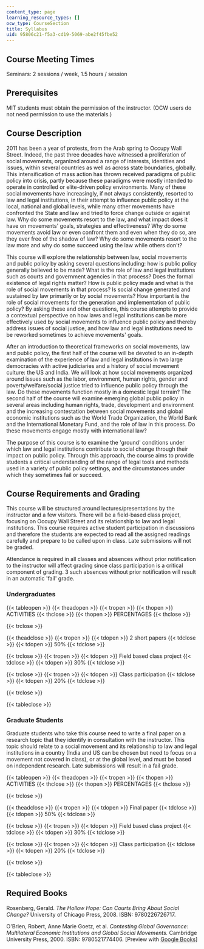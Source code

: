 ```yaml
---
content_type: page
learning_resource_types: []
ocw_type: CourseSection
title: Syllabus
uid: 95806c21-f5a3-cd19-5069-abe2f45fbe52
---
```


Course Meeting Times
--------------------

Seminars: 2 sessions / week, 1.5 hours / session

Prerequisites
-------------

MIT students must obtain the permission of the instructor. (OCW users do not need permission to use the materials.)

Course Description
------------------

2011 has been a year of protests, from the Arab spring to Occupy Wall Street. Indeed, the past three decades have witnessed a proliferation of social movements, organized around a range of interests, identities and issues, within several countries as well as across state boundaries, globally. This intensification of mass action has thrown received paradigms of public policy into crisis, partly because these paradigms were mostly intended to operate in controlled or elite-driven policy environments. Many of these social movements have increasingly, if not always consistently, resorted to law and legal institutions, in their attempt to influence public policy at the local, national and global levels, while many other movements have confronted the State and law and tried to force change outside or against law. Why do some movements resort to the law, and what impact does it have on movements' goals, strategies and effectiveness? Why do some movements avoid law or even confront them and even when they do so, are they ever free of the shadow of law? Why do some movements resort to the law more and why do some succeed using the law while others don't?

This course will explore the relationship between law, social movements and public policy by asking several questions including: how is public policy generally believed to be made? What is the role of law and legal institutions such as courts and government agencies in that process? Does the formal existence of legal rights matter? How is public policy made and what is the role of social movements in that process? Is social change generated and sustained by law primarily or by social movements? How important is the role of social movements for the generation and implementation of public policy? By asking these and other questions, this course attempts to provide a contextual perspective on how laws and legal institutions can be more effectively used by social movements to influence public policy and thereby address issues of social justice, and how law and legal institutions need to be reworked sometimes to achieve movements' goals.

After an introduction to theoretical frameworks on social movements, law and public policy, the first half of the course will be devoted to an in-depth examination of the experience of law and legal institutions in two large democracies with active judiciaries and a history of social movement culture: the US and India. We will look at how social movements organized around issues such as the labor, environment, human rights, gender and poverty/welfare/social justice tried to influence public policy through the law. Do these movements function mostly in a domestic legal terrain? The second half of the course will examine emerging global public policy in several areas including human rights, trade, development and environment and the increasing contestation between social movements and global economic institutions such as the World Trade Organization, the World Bank and the International Monetary Fund, and the role of law in this process. Do these movements engage mostly with international law?

The purpose of this course is to examine the 'ground' conditions under which law and legal institutions contribute to social change through their impact on public policy. Through this approach, the course aims to provide students a critical understanding of the range of legal tools and methods used in a variety of public policy settings, and the circumstances under which they sometimes fail or succeed.

Course Requirements and Grading
-------------------------------

This course will be structured around lectures/presentations by the instructor and a few visitors. There will be a field-based class project, focusing on Occupy Wall Street and its relationship to law and legal institutions. This course requires active student participation in discussions and therefore the students are expected to read all the assigned readings carefully and prepare to be called upon in class. Late submissions will not be graded.

Attendance is required in all classes and absences without prior notification to the instructor will affect grading since class participation is a critical component of grading. 3 such absences without prior notification will result in an automatic 'fail' grade.

### Undergraduates

{{< tableopen >}}
{{< theadopen >}}
{{< tropen >}}
{{< thopen >}}
ACTIVITIES
{{< thclose >}}
{{< thopen >}}
PERCENTAGES
{{< thclose >}}

{{< trclose >}}

{{< theadclose >}}
{{< tropen >}}
{{< tdopen >}}
2 short papers
{{< tdclose >}}
{{< tdopen >}}
50%
{{< tdclose >}}

{{< trclose >}}
{{< tropen >}}
{{< tdopen >}}
Field based class project
{{< tdclose >}}
{{< tdopen >}}
30%
{{< tdclose >}}

{{< trclose >}}
{{< tropen >}}
{{< tdopen >}}
Class participation
{{< tdclose >}}
{{< tdopen >}}
20%
{{< tdclose >}}

{{< trclose >}}

{{< tableclose >}}

### Graduate Students

Graduate students who take this course need to write a final paper on a research topic that they identify in consultation with the instructor. This topic should relate to a social movement and its relationship to law and legal institutions in a country (India and US can be chosen but need to focus on a movement not covered in class), or at the global level, and must be based on independent research. Late submissions will result in a fail grade.

{{< tableopen >}}
{{< theadopen >}}
{{< tropen >}}
{{< thopen >}}
ACTIVITIES
{{< thclose >}}
{{< thopen >}}
PERCENTAGES
{{< thclose >}}

{{< trclose >}}

{{< theadclose >}}
{{< tropen >}}
{{< tdopen >}}
Final paper
{{< tdclose >}}
{{< tdopen >}}
50%
{{< tdclose >}}

{{< trclose >}}
{{< tropen >}}
{{< tdopen >}}
Field based class project
{{< tdclose >}}
{{< tdopen >}}
30%
{{< tdclose >}}

{{< trclose >}}
{{< tropen >}}
{{< tdopen >}}
Class participation
{{< tdclose >}}
{{< tdopen >}}
20%
{{< tdclose >}}

{{< trclose >}}

{{< tableclose >}}

Required Books
--------------

Rosenberg, Gerald. _The Hollow Hope: Can Courts Bring About Social Change?_ University of Chicago Press, 2008. ISBN: 9780226726717.

O'Brien, Robert, Anne Marie Goetz, et al. _Contesting Global Governance: Multilateral Economic Institutions and Global Social Movements._ Cambridge University Press, 2000. ISBN: 9780521774406. \[Preview with [Google Books](http://books.google.com/books?id=2VD2PSvEdYsC&printsec=frontcover)\]